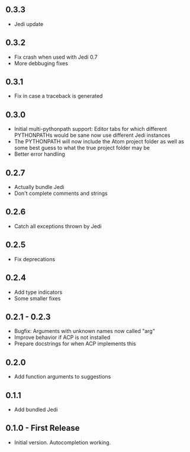 ## 0.3.3
* Jedi update

## 0.3.2
* Fix crash when used with Jedi 0.7
* More debbuging fixes

## 0.3.1
* Fix in case a traceback is generated

## 0.3.0
* Initial multi-pythonpath support: Editor tabs for which different PYTHONPATHs would be sane now use different Jedi instances
* The PYTHONPATH will now include the Atom project folder as well as some best guess to what the true project folder may be
* Better error handling

## 0.2.7
* Actually bundle Jedi
* Don't complete comments and strings

## 0.2.6
* Catch all exceptions thrown by Jedi

## 0.2.5
* Fix deprecations

## 0.2.4
* Add type indicators
* Some smaller fixes

## 0.2.1 - 0.2.3
* Bugfix: Arguments with unknown names now called "arg"
* Improve behavior if ACP is not installed
* Prepare docstrings for when ACP implements this

## 0.2.0
* Add function arguments to suggestions

## 0.1.1
* Add bundled Jedi

## 0.1.0 - First Release
* Initial version. Autocompletion working.
